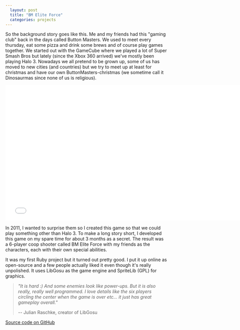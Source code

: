 ```yaml
---
  layout: post
  title: "BM Elite Force"
  categories: projects
---
```


So the background story goes like this. Me and my friends had this "gaming club" back in the days called Button Masters. We used to meet every thursday, eat some pizza and drink some brews and of course play games together. We started out with the GameCube where we played a lot of Super Smash Bros but lately (since the Xbox 360 arrived) we've mostly been playing Halo 3. Nowadays we all pretend to be grown up, some of us has moved to new cities (and countries) but we try to meet up at least for christmas and have our own ButtonMasters-christmas (we sometime call it Dinosaurmas since none of us is religious).

<iframe src="//player.vimeo.com/video/37264636?portrait=0&amp;color=c9ff23" width="750" height="422" frameborder="0" webkitallowfullscreen mozallowfullscreen allowfullscreen></iframe>

In 2011, I wanted to surprise them so I created this game so that we could play something other than Halo 3. To make a long story short, I developed this game on my spare time for about 3 months as a secret. The result was a 6-player coop shooter called BM Elite Force with my friends as the characters, each with their own special abilities.

It was my first Ruby project but it turned out pretty good. I put it up online as open-source and a few people actually liked it even though it's really unpolished. It uses LibGosu as the game engine and SpriteLib (GPL) for graphics.

><i>"It *is* hard :) And some enemies look like power-ups. But it is also really, really well programmed. I love details like the six players circling the center when the game is over etc... it just has great gameplay overall."</i>
>
> -- Julian Raschke, creator of LibGosu

[Source code on GitHub](https://github.com/AntonFagerberg/BM-Elite-Force)

